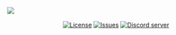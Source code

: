 <div>
  <div style="margin-left:auto;margin-right:auto;">
    <img src="https://i.imgur.com/a/3NvvbhX.png"><br><br>
    <p align="center" style="margin:0;">
      <a href="https://github.com/Anish-Shobith/Sparky-Discord-Bot/blob/master/LICENSE.md"><img src="https://img.shields.io/github/license/Anish-Shobith/Sparky-Discord-Bot.svg?style=for-the-badge&maxAge=300" alt="License"></a>
 <a href="https://github.com/Anish-Shobith/Sparky-Discord-Bot/issues"><img src="https://img.shields.io/github/issues/Anish-Shobith/Sparky-Discord-Bot/Sparky.svg?label=Issues&style=for-the-badge&maxAge=300" 
alt="Issues"></a>
      <a href="https://discord.gg/6QJUM7R"><img src="https://img.shields.io/discord/502930687503106068.svg?logo=discord&style=for-the-badge&maxAge=300" 
alt="Discord server"></a>
    </p>
  </div>
</div>
